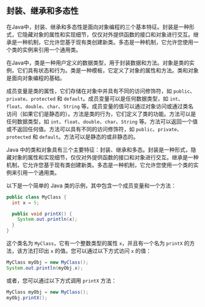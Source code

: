 ## 封装、继承和多态性

在Java中，封装、继承和多态性是面向对象编程的三个基本特征。封装是一种形式，它隐藏对象的属性和实现细节，仅仅对外提供函数的接口和对象进行交互。继承是一种机制，它允许您基于现有类创建新类。多态是一种机制，它允许您使用一个类的实例来引用一个通用类。 

在Java中，类是一种用户定义的数据类型，用于封装数据和方法。对象是类的实例，它们具有状态和行为。类是一种模板，它定义了对象的属性和方法。类和对象是面向对象编程的基础。

成员变量是类的属性，它们存储在对象中并具有不同的访问修饰符，如 `public`、`private`、`protected` 和 `default`。成员变量可以是任何数据类型，如 `int`、`float`、`double`、`char`、`String` 等。成员变量的值可以通过对象访问或通过类名访问（如果它们是静态的）。方法是类的行为，它们定义了类的功能。方法可以是任何数据类型，如 `int`、`float`、`double`、`char`、`String` 等。方法可以返回一个值或不返回任何值。方法可以具有不同的访问修饰符，如 `public`、`private`、`protected` 和 `default`。方法可以是静态的或非静态的。

Java 中的类和对象具有三个主要特征：封装、继承和多态。封装是一种形式，隐藏对象的属性和实现细节，仅仅对外提供函数的接口和对象进行交互。继承是一种机制，它允许您基于现有类创建新类。多态是一种机制，它允许您使用一个类的实例来引用一个通用类。

以下是一个简单的 Java 类的示例，其中包含一个成员变量和一个方法：

```java
public class MyClass {
  int x = 5;

  public void printX() {
    System.out.println(x);
  }
}
```

这个类名为 `MyClass`，它有一个整数类型的属性 `x`，并且有一个名为 `printX` 的方法，该方法打印出 `x` 的值。您可以通过以下方式访问 `x` 的值：

```java
MyClass myObj = new MyClass();
System.out.println(myObj.x);
```

或者，您可以通过以下方式调用 `printX` 方法：

```java
MyClass myObj = new MyClass();
myObj.printX();
```

